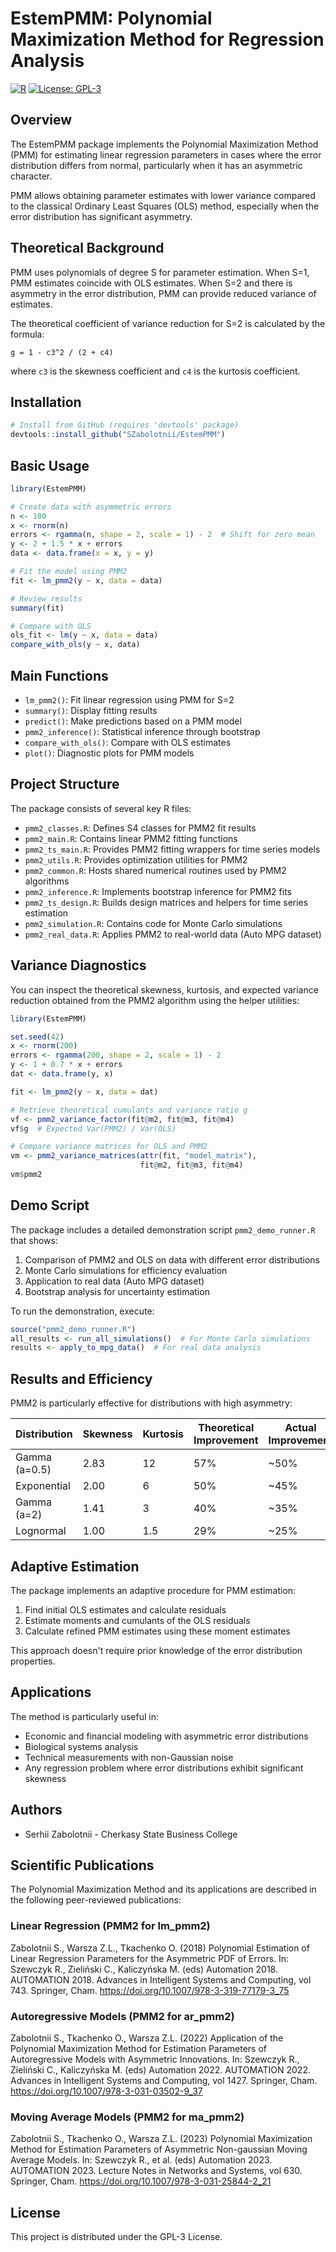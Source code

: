 # EstemPMM: Polynomial Maximization Method for Regression Analysis

[![R](https://img.shields.io/badge/R-%3E%3D%204.0.0-blue)](https://cran.r-project.org/)
[![License: GPL-3](https://img.shields.io/badge/License-GPLv3-blue.svg)](https://www.gnu.org/licenses/gpl-3.0.en.html)

## Overview

The EstemPMM package implements the Polynomial Maximization Method (PMM) for estimating linear regression parameters in cases where the error distribution differs from normal, particularly when it has an asymmetric character.

PMM allows obtaining parameter estimates with lower variance compared to the classical Ordinary Least Squares (OLS) method, especially when the error distribution has significant asymmetry.

## Theoretical Background

PMM uses polynomials of degree S for parameter estimation. When S=1, PMM estimates coincide with OLS estimates. When S=2 and there is asymmetry in the error distribution, PMM can provide reduced variance of estimates.

The theoretical coefficient of variance reduction for S=2 is calculated by the formula:

```
g = 1 - c3^2 / (2 + c4)
```

where `c3` is the skewness coefficient and `c4` is the kurtosis coefficient.


## Installation

```r
# Install from GitHub (requires 'devtools' package)
devtools::install_github("SZabolotnii/EstemPMM")
```

## Basic Usage

```r
library(EstemPMM)

# Create data with asymmetric errors
n <- 100
x <- rnorm(n)
errors <- rgamma(n, shape = 2, scale = 1) - 2  # Shift for zero mean
y <- 2 + 1.5 * x + errors
data <- data.frame(x = x, y = y)

# Fit the model using PMM2
fit <- lm_pmm2(y ~ x, data = data)

# Review results
summary(fit)

# Compare with OLS
ols_fit <- lm(y ~ x, data = data)
compare_with_ols(y ~ x, data)
```

## Main Functions

- `lm_pmm2()`: Fit linear regression using PMM for S=2
- `summary()`: Display fitting results
- `predict()`: Make predictions based on a PMM model
- `pmm2_inference()`: Statistical inference through bootstrap
- `compare_with_ols()`: Compare with OLS estimates
- `plot()`: Diagnostic plots for PMM models

## Project Structure

The package consists of several key R files:
- `pmm2_classes.R`: Defines S4 classes for PMM2 fit results
- `pmm2_main.R`: Contains linear PMM2 fitting functions
- `pmm2_ts_main.R`: Provides PMM2 fitting wrappers for time series models
- `pmm2_utils.R`: Provides optimization utilities for PMM2
- `pmm2_common.R`: Hosts shared numerical routines used by PMM2 algorithms
- `pmm2_inference.R`: Implements bootstrap inference for PMM2 fits
- `pmm2_ts_design.R`: Builds design matrices and helpers for time series estimation
- `pmm2_simulation.R`: Contains code for Monte Carlo simulations
- `pmm2_real_data.R`: Applies PMM2 to real-world data (Auto MPG dataset)

## Variance Diagnostics

You can inspect the theoretical skewness, kurtosis, and expected variance reduction
obtained from the PMM2 algorithm using the helper utilities:

```r
library(EstemPMM)

set.seed(42)
x <- rnorm(200)
errors <- rgamma(200, shape = 2, scale = 1) - 2
y <- 1 + 0.7 * x + errors
dat <- data.frame(y, x)

fit <- lm_pmm2(y ~ x, data = dat)

# Retrieve theoretical cumulants and variance ratio g
vf <- pmm2_variance_factor(fit@m2, fit@m3, fit@m4)
vf$g  # Expected Var(PMM2) / Var(OLS)

# Compare variance matrices for OLS and PMM2
vm <- pmm2_variance_matrices(attr(fit, "model_matrix"),
                             fit@m2, fit@m3, fit@m4)
vm$pmm2
```

## Demo Script

The package includes a detailed demonstration script `pmm2_demo_runner.R` that shows:

1. Comparison of PMM2 and OLS on data with different error distributions
2. Monte Carlo simulations for efficiency evaluation
3. Application to real data (Auto MPG dataset)
4. Bootstrap analysis for uncertainty estimation

To run the demonstration, execute:

```r
source("pmm2_demo_runner.R")
all_results <- run_all_simulations()  # For Monte Carlo simulations
results <- apply_to_mpg_data()  # For real data analysis
```

## Results and Efficiency

PMM2 is particularly effective for distributions with high asymmetry:

| Distribution    | Skewness | Kurtosis | Theoretical Improvement | Actual Improvement |
|-----------------|----------|----------|------------------------|-------------------|
| Gamma (a=0.5)   | 2.83     | 12       | 57%                    | ~50%              |
| Exponential     | 2.00     | 6        | 50%                    | ~45%              |
| Gamma (a=2)     | 1.41     | 3        | 40%                    | ~35%              |
| Lognormal       | 1.00     | 1.5      | 29%                    | ~25%              |

## Adaptive Estimation

The package implements an adaptive procedure for PMM estimation:
1. Find initial OLS estimates and calculate residuals
2. Estimate moments and cumulants of the OLS residuals
3. Calculate refined PMM estimates using these moment estimates

This approach doesn't require prior knowledge of the error distribution properties.

## Applications

The method is particularly useful in:
- Economic and financial modeling with asymmetric error distributions
- Biological systems analysis
- Technical measurements with non-Gaussian noise
- Any regression problem where error distributions exhibit significant skewness

## Authors

- Serhii Zabolotnii - Cherkasy State Business College


## Scientific Publications

The Polynomial Maximization Method and its applications are described in the following peer-reviewed publications:

### Linear Regression (PMM2 for lm_pmm2)
Zabolotnii S., Warsza Z.L., Tkachenko O. (2018) Polynomial Estimation of Linear Regression Parameters for the Asymmetric PDF of Errors. In: Szewczyk R., Zieliński C., Kaliczyńska M. (eds) Automation 2018. AUTOMATION 2018. Advances in Intelligent Systems and Computing, vol 743. Springer, Cham. https://doi.org/10.1007/978-3-319-77179-3_75

### Autoregressive Models (PMM2 for ar_pmm2)
Zabolotnii S., Tkachenko O., Warsza Z.L. (2022) Application of the Polynomial Maximization Method for Estimation Parameters of Autoregressive Models with Asymmetric Innovations. In: Szewczyk R., Zieliński C., Kaliczyńska M. (eds) Automation 2022. AUTOMATION 2022. Advances in Intelligent Systems and Computing, vol 1427. Springer, Cham. https://doi.org/10.1007/978-3-031-03502-9_37

### Moving Average Models (PMM2 for ma_pmm2)
Zabolotnii S., Tkachenko O., Warsza Z.L. (2023) Polynomial Maximization Method for Estimation Parameters of Asymmetric Non-gaussian Moving Average Models. In: Szewczyk R., et al. (eds) Automation 2023. AUTOMATION 2023. Lecture Notes in Networks and Systems, vol 630. Springer, Cham. https://doi.org/10.1007/978-3-031-25844-2_21

## License

This project is distributed under the GPL-3 License.
